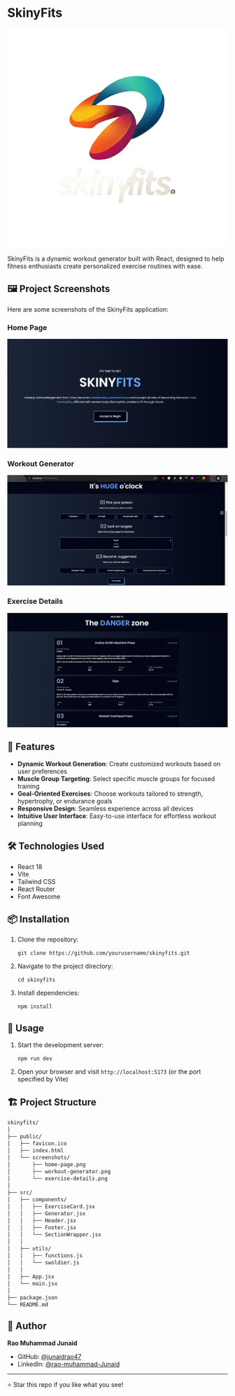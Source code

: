# SkinyFits

<!-- ### Project overview
![](./skiny-fits-main/public/skinyFits.mkv) -->

![SkinyFits Logo](./skiny-fits-main/src/assets/skinfits-logo.png)


SkinyFits is a dynamic workout generator built with React, designed to help fitness enthusiasts create personalized exercise routines with ease.

## 🖼️ Project Screenshots

Here are some screenshots of the SkinyFits application:

### Home Page
![Home Page](./skiny-fits-main/public/Home.png)

### Workout Generator
![Workout Generator](./skiny-fits-main/public/Workout-Genrator.png)

### Exercise Details
![Exercise Details](./skiny-fits-main/public/Exercise.png)

## 🚀 Features

- **Dynamic Workout Generation**: Create customized workouts based on user preferences
- **Muscle Group Targeting**: Select specific muscle groups for focused training
- **Goal-Oriented Exercises**: Choose workouts tailored to strength, hypertrophy, or endurance goals
- **Responsive Design**: Seamless experience across all devices
- **Intuitive User Interface**: Easy-to-use interface for effortless workout planning

## 🛠️ Technologies Used

- React 18
- Vite
- Tailwind CSS
- React Router
- Font Awesome

## 📦 Installation

1. Clone the repository:
   ```
   git clone https://github.com/yourusername/skinyfits.git
   ```
2. Navigate to the project directory:
   ```
   cd skinyfits
   ```
3. Install dependencies:
   ```
   npm install
   ```

## 🚀 Usage

1. Start the development server:
   ```
   npm run dev
   ```
2. Open your browser and visit `http://localhost:5173` (or the port specified by Vite)

## 🏗️ Project Structure

```
skinyfits/
│
├── public/
│   ├── favicon.ico
│   ├── index.html
│   └── screenshots/
│       ├── home-page.png
│       ├── workout-generator.png
│       └── exercise-details.png
│
├── src/
│   ├── components/
│   │   ├── ExerciseCard.jsx
│   │   ├── Generator.jsx
│   │   ├── Header.jsx
│   │   ├── Footer.jsx
│   │   └── SectionWrapper.jsx
│   │
│   ├── utils/
│   │   ├── functions.js
│   │   └── swoldier.js
│   │
│   ├── App.jsx
│   └── main.jsx
│
├── package.json
└── README.md
```




## 👤 Author

**Rao Muhammad Junaid**

- GitHub: [@junaidrao47](https://github.com/junaidrao47)
- LinkedIn: [@rao-muhammad-Junaid](https://www.linkedin.com/in/rao-muhammad-junaid-99a354252/)

---

⭐️ Star this repo if you like what you see!

